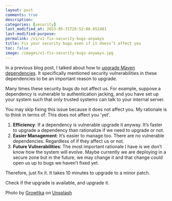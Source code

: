 ```yaml
---
layout: post
comments: true
description: 
categories: [security]
last_modified_at: 2023-05-31T20:52:08.052481
last-modified-purpose: 
permalink: /v1/v1-fix-security-bugs-anyways
title: Fix your security bugs even if it doesn’t affect you
toc: false
image: /images/v1-fix-security-bugs-anyways.jpg
---
```


In a previous blog post, I talked about how to [upgrade Maven dependencies](/maven-dependency-upgrade). It specifically mentioned security vulnerabilities in these dependencies to be an important reason to upgrade.

Many times these security bugs do not affect us. For example, suppose a dependency is vulnerable to authentication jacking, and you have set up your system such that only trusted systems can talk to your internal server.

You may skip fixing this issue because it does not affect you. My rationale is to think in terms of: This does not affect you 'yet'.

1. **Efficiency**: If a dependency is vulnerable upgrade it anyway. It’s faster to upgrade a dependency than rationalize if we need to upgrade or not.
2. **Easier Management**: It’s easier to manage too. There are no vulnerable dependencies. Regardless of if they affect us or not.
3. **Future Vulnerabilities**: The most important rationale I have is we don’t know how the system will evolve. Maybe currently we are deploying in a secure zone but in the future, we may change it and that change could open us up to bugs we haven’t fixed yet.

Therefore, just fix it. It takes 10 minutes to upgrade to a minor patch.

Check if the upgrade is available, and upgrade it.

Photo by <a href="https://unsplash.com/@growtika?utm_source=unsplash&utm_medium=referral&utm_content=creditCopyText">Growtika</a> on <a href="https://unsplash.com/s/photos/security-bug?utm_source=unsplash&utm_medium=referral&utm_content=creditCopyText">Unsplash</a>
  